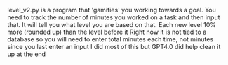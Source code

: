 level_v2.py is a program that 'gamifies' you working towards a goal. You need to track the number of minutes you worked on a task and then input that. It will tell you what level you are based on that. 
Each new level 10% more (rounded up) than the level before it
Right now it is not tied to a database so you will need to enter total minutes each time, not minutes since you last enter an input
I did most of this but GPT4.0 did help clean it up at the end
